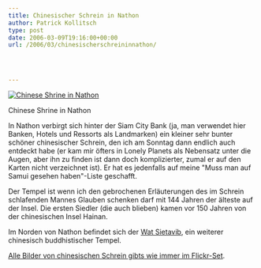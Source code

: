 ```yaml
---
title: Chinesischer Schrein in Nathon
author: Patrick Kollitsch
type: post
date: 2006-03-09T19:16:00+00:00
url: /2006/03/chinesischerschreininnathon/




---
```

<div class="flickr">
  <a href="http://www.flickr.com/photos/schreibblogade/110280107/" title="Chinese Shrine in Nathon"><img src="//static.flickr.com/44/110280107_1046efaa98.jpg" alt="Chinese Shrine in Nathon" /></a></p> 
  
  <p>
    Chinese Shrine in Nathon
  </p>
</div>

In Nathon verbirgt sich hinter der Siam City Bank (ja, man verwendet hier Banken, Hotels und Ressorts als Landmarken) ein kleiner sehr bunter sch&ouml;ner chinesischer Schrein, den ich am Sonntag dann endlich auch entdeckt habe (er kam mir &ouml;fters in Lonely Planets als Nebensatz unter die Augen, aber ihn zu finden ist dann doch komplizierter, zumal er auf den Karten nicht verzeichnet ist). Er hat es jedenfalls auf meine "Muss man auf Samui gesehen haben"-Liste geschafft.

Der Tempel ist wenn ich den gebrochenen Erl&auml;uterungen des im Schrein schlafenden Mannes Glauben schenken darf mit 144 Jahren der &auml;lteste auf der Insel. Die ersten Siedler (die auch blieben) kamen vor 150 Jahren von der chinesischen Insel Hainan.

Im Norden von Nathon befindet sich der [Wat Sietavib][1], ein weiterer chinesisch buddhistischer Tempel.

[Alle Bilder von chinesischen Schrein gibts wie immer im Flickr-Set][2].

<div class="flickrbadge clearfix">
</div>

 [1]: http://flickr.com/photos/schreibblogade/sets/72057594059904367/
 [2]: http://www.flickr.com/photos/schreibblogade/sets/72057594078726683/
